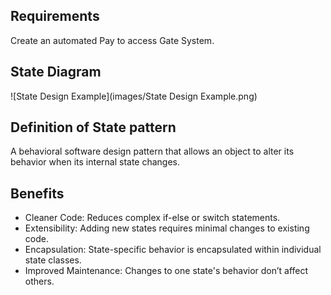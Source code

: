 ## Requirements

Create an automated Pay to access Gate System.

## State Diagram

![State Design Example](images/State Design Example.png)

## Definition of State pattern

A behavioral software design pattern that allows an object to alter its behavior when its internal state changes.

## Benefits

-  Cleaner Code: Reduces complex if-else or switch statements.
-  Extensibility: Adding new states requires minimal changes to existing code.
-  Encapsulation: State-specific behavior is encapsulated within individual state classes.
-  Improved Maintenance: Changes to one state's behavior don’t affect others.
